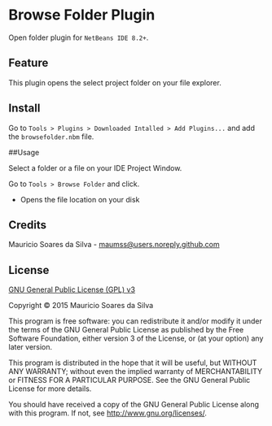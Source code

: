 # Browse Folder Plugin

Open folder plugin for `NetBeans IDE 8.2+`.

## Feature

This plugin opens the select project folder on your file explorer.

## Install

Go to `Tools > Plugins > Downloaded Intalled > Add Plugins...` and add the `browsefolder.nbm` file.

##Usage

Select a folder or a file on your IDE Project Window.

Go to `Tools > Browse Folder` and click.

- Opens the file location on your disk

## Credits
Mauricio Soares da Silva - [maumss@users.noreply.github.com](mailto:maumss@users.noreply.github.com)

## License

[GNU General Public License (GPL) v3](http://www.gnu.org/licenses/)

Copyright &copy; 2015 Mauricio Soares da Silva

This program is free software: you can redistribute it and/or modify it under the terms of the GNU General Public License as published by the Free Software Foundation, either version 3 of the License, or (at your option) any later version.

This program is distributed in the hope that it will be useful, but WITHOUT ANY WARRANTY; without even the implied warranty of MERCHANTABILITY or FITNESS FOR A PARTICULAR PURPOSE.  See the GNU General Public License for more details.

You should have received a copy of the GNU General Public License along with this program.  If not, see <http://www.gnu.org/licenses/>.

